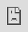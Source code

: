 ```yaml
---
templateKey: "blog-post"
title: "Købsguide: Sådan Finder Du den Bedste Gamer Bærbar"
date: 2019-10-15T15:04:10.000Z
featuredpost: false
featuredimage: /img/thumbnail.jpg
description: >-
  Det plejede at være svært at finde en god gamer bærbar. En som ikke vejede et ton eller havde dårligt batterilevetid.  

  I dag er det anderledes. Nu er problemet at der er for mange gode gamer laptops og det kan derfor være svært at vælge den rigtige for en selv.

  Vi har derfor valgt at lave en købsguide som har til formål at rådgive dem om ting du bør være klar over før du køber en gamer laptop.
tags:
  - købsguide
---
```


## 1. Hvad er dit behov?

Før du begynder at lede efter en gamer laptop så prøv til at starte med at tænk over hvad det egentlig er du søger efter.

Når alt kommer til alt, hvis du køber en gaming laptop, der ikke kan levere den ydelse, der kræves for de spil, du har købt den til at spille, er det lidt spild af penge.

## 2. Find en god processor

Når det kommer til at finde en god processor er det en god ide at holde øje med Intels processore. Det er fordi disse er bygget til gaming.

![Intel processors](/img/intel-9th-gen-100794302-large.jpg)

## 3. RAM

RAM spiller en lige så vigtig rolle som processoren. Mange tror at 4GB RAM er nok, men når det kommer til gaming anbefales det at gå efter 8GB eller højere for god perfomance.

Hvis du har en gamer bærbar er det muligt at opgradere dens RAM. De fleste budget gamer bærbare har 8b RAM installeret.

Det er super nemt at opgradere dens RAM hvis du har en Acer gamer bærbar.

Her er en video som viser hvordan det kan gøres hvis du eksempelvis har en Acer Nitro 5 gamer bærbar:

<div style="position: relative;
        paddingBottom: 56.25% /* 16:9 */;
        paddingTop: 25;
        height: 0">

 <iframe width="340" height="200" style="          position: absolute;
          top: 0;
          left: 0;
          width: 100%;
          height: 100%; "
src="https://www.youtube.com/embed/JZykyAW9PYY" SameSite=None
frameborder="0" 
allow="accelerometer; autoplay; encrypted-media; gyroscope; picture-in-picture" 
allowfullscreen></iframe>
</div>

Hvis du har planer om at opgradere din bærbars RAM er det en god ide at være opmærksom på hvilken slags RAM du køber.

Der er to ting du bør se efter. For det første skal der står DDR4 og SODIMM. Disse to finder du typisk under specifikationer.

Hvis du leder efter en god 8gb RAM til din gamer bærbar kan du tjekke denne <a href="https://www.partner-ads.com/dk/klikbanner.php?partnerid=29353&bannerid=67757&htmlurl=https://www.proshop.dk/RAM/Samsung-DDR4-2666-SODIMM-CL19-SC-8GB/2721399" target="_blank" >Samsung DDR4-2666 SODIMM</a> fra Proshop.

![RAM](/src/img/ram.jpg)

## 4. SSD og HDD

Invester i en god harddisk der kan tage backup af dine oplysninger og kan gemme en god mængde af dine spil som du har downloadet.

Hvis du også kan finde en bærbar computer med SSD indebygget er det også en god ide at gå efter det. Det kører mere effektivt end en almindelig harddisk.

Det bedste er nok en kombination af begge hvor SSD bliver brugt til at loade windows og andre programmer og HDD bliver brugt til lagring.

Hvis du har en Acer gamer bærbar kan du opgradere dens hardisk. Her er en video som viser hvor let det kan gøres.

 <iframe width="340" height="200" style="          position: absolute;
          top: 0;
          left: 0;
          width: 100%;
          height: 100%;"
src="https://www.youtube.com/embed/1QmvTcGbtwc" SameSite=None
frameborder="0" 
allow="accelerometer; autoplay; encrypted-media; gyroscope; picture-in-picture" 
allowfullscreen></iframe>
</div>

Hvis du leder efter en god SSD hardisk kan du tjekke <a href="https://www.partner-ads.com/dk/klikbanner.php?partnerid=29353&bannerid=67757&htmlurl=https://www.proshop.dk/SSD/Samsung-860-EVO-25-SSD-1TB/2634275" target="_blank" >Samsung 860 EVO 2.5</a> fra Proshop

![RAM](/src/img/HDD.jpg)

## 5. God kølingssystem

Invester i en gaming laptop som har et godt kølingsystem. Der er ikke noget værre end at vide at din splinternye gamer computer ikke kan håndtere varmen og begynder at lagge når du spiller.

## Tjek vores bud på de bedste Gamer bærbare

<a href="https://www.bedstegamerlaptop.dk/blog/bedstegamerb%C3%A6rbar/" target="_blank" >Bedste gamer bærbar 2019</a>

<a href="https://www.bedstegamerlaptop.dk/blog/bedstebudgetgamerb%C3%A6rbar/" target="_blank" >Bedste budget gamer bærbar 2019</a>
